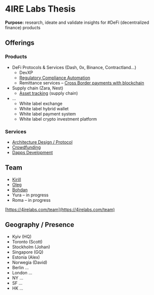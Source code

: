 # 4IRE Labs Thesis

**Purpose:** research, ideate and validate insights for \#DeFi \(decentralized finance\) products

## Offerings

### **Products**

* DeFi Protocols & Services \(Dash, 0x, Binance, Contractland...\)
  * DevXP
  * [Regulatory Compliance Automation](complaince-scoring/)
  * Remittance services – [Cross Border payments with blockchain](research/enabling-fast-transparent-and-compliant-cross-border-payments-with-the-blockchain.md)
* Supply chain \(Zara, Nest\)
  * [Asset tracking](research/asset-tracking.md) \(supply chain\)
* ...
  * White label exchange
  * White label hybrid wallet
  * White label payment system
  * White label crypto investment platform

### **Services**

* [Architecture Design / Protocol](architecture-design-protocol.md)
* [Crowdfunding](fund-management-app-wip/)
* [Dapps Development](dapps-wallets-development.md)

## Team

* [Kirill](https://cryptohire.io/talent/1115)
* [Oleg](https://youteam.co.uk/talent/3336)
* [Bohdan](https://cryptohire.io/talent/2209)
* Yura – in progress
* Roma – in progress

[https://4irelabs.com/team](https://4irelabs.com/team)

## Geography / Presence

* Kyiv \(HQ\)
* Toronto \(Scott\)
* Stockholm \(Johan\)
* Singapore \(GQ\)
* Estonia \(Alex\)
* Norwegia \(David\)
* Berlin ...
* London ...
* NY ...
* SF ...
* HK ...

